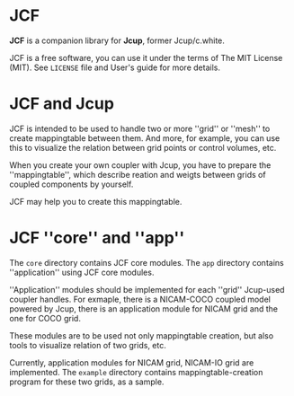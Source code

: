 JCF
===

__JCF__ is a companion library for __Jcup__, former Jcup/c.white.

JCF is a free software, you can use it under the terms of The MIT
License (MIT). See `LICENSE` file and User's guide for more details.
                                                              

JCF and Jcup
============

JCF is intended to be used to handle two or more ''grid'' or ''mesh''
to create mappingtable between them.  And more, for example, you can
use this to visualize the relation between grid points or control
volumes, etc.

When you create your own coupler with Jcup, you have to prepare the
''mappingtable'', which describe reation and weigts between grids of
coupled components by yourself.

JCF may help you to create this mappingtable.


JCF ''core'' and ''app''
========================

The `core` directory contains JCF core modules. The `app` directory
contains ''application'' using JCF core modules.

''Application'' modules should be implemented for each ''grid''
Jcup-used coupler handles. For exmaple, there is a NICAM-COCO coupled
model powered by Jcup, there is an application module for NICAM grid
and the one for COCO grid.

These modules are to be used not only mappingtable creation,
but also tools to visualize relation of two grids, etc.

Currently, application modules for NICAM grid, NICAM-IO grid are
implemented.  The `example` directory contains mappingtable-creation
program for these two grids, as a sample.


